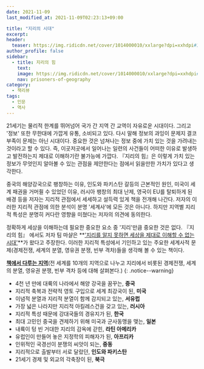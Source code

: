 ```yaml
---
date: 2021-11-09
last_modified_at: 2021-11-09T02:23:13+09:00

title: "지리의 시대"
excerpt:
header:
  teaser: https://img.ridicdn.net/cover/1014000010/xxlarge?dpi=xxhdpi#1
author_profile: false
sidebar:
  - title: 지리의 힘
    text:
    image: https://img.ridicdn.net/cover/1014000010/xxlarge?dpi=xxhdpi#1
    nav: prisoners-of-geography
category:
  - 책리뷰
tags:
  - 인문
  - 역사
---
```

21세기는 물리적 한계를 뛰어넘어 국가 간 지역 간 교역이 자유로운 시대이다. 그리고 '정보' 또한 무한대에 가깝게 유통, 소비되고 있다. 다시 말해 정보의 과잉이 문제지 결코 부족이 문제는 아닌 시대이다. 중요한 것은 넘쳐나는 정보 중에 가치 있는 것을 가려내는 것이라고 할 수 있다. 즉, 이곳저곳에서 일어나는 일련의 사건들이 어떠한 이유로 발생하고 발전하는지 제대로 이해하기란 불가능에 가깝다. 『지리의 힘』은 이렇게 가치 있는 정보가 무엇인지 알아볼 수 있는 관점을 제안한다는 점에서 읽을만한 가치가 있다고 생각한다. 

중국의 해양강국으로 팽창하는 이유, 인도와 파키스탄 갈등의 근본적인 원인, 미국이 세계 패권을 거머쥘 수 있었던 이유, 러시아 팽창의 최대 난제, 영국이 EU를 탈퇴하게 된 배경 등을 저자는 지리적 관점에서 세세하고 설득력 있게 책을 전개해 나간다. 저자의 이러한 지리적 관점에 의한 분석이 분명 '세계사'에 모든 것은 아니다. 하지만 지역별 지리적 특성은 분명히 커다란 영향을 미쳤다는 저자의 의견에 동의한다. 

정확하게 세상을 이해하는데 필요한 중요한 요소 중 '지리'만큼 중요한 것은 없다. 『지리의 힘』 에서도 저자 팀 마샬은 **<u>'지리를 알지 못하면 세상을 제대로 이해할 수 없는 시대'</u>**가 왔다고 주장한다. 이러한 지리적 특성에서 기인하고 있는 주요한 세계사적 문제(경제전쟁, 세계의 분열, 영유권 분쟁, 빈부 격차)들을 생각해 볼 수 있는 책이다. 

**[책에서 다루는 지역]()**(전 세계를 10개의 지역으로 나누고 지리에서 비롯된 경제전쟁, 세계의 분열, 영유권 분쟁, 빈부 격차 등에 대해 살펴본다.)
{: .notice--warning}

- 4천 년 만에 대륙의 나라에서 해양 강국을 꿈꾸는, **중국**
- 지리적 축복과 전략적 영토 구입으로 세계 최강국이 된, **미국**
- 이념적 분열과 지리적 분열이 함께 감지되고 있는, **서유럽**
- 가장 넓은 나라지만 지리적 아킬레스건을 갖고 있는, **러시아**
- 지리적 특성 때문에 강대국들의 경유지가 된, **한국**
- 최대 고민인 중국을 견제하기 위해 미국과 군사동맹을 맺는, **일본**
- 내륙이 텅 빈 거대한 지리의 감옥에 갇힌, **라틴 아메리카**
- 유럽인이 만들어 놓은 지정학의 피해자가 된, **아프리카**
- 인위적인 국경선이 분쟁의 씨앗이 되는, **중동**
- 지리적으로 출발부터 서로 달랐던, **인도와 파키스탄**
- 21세기 경제 및 외교의 각축장이 된, **북극**